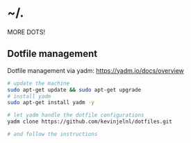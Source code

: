 # ~/. 
MORE DOTS!

## Dotfile management
Dotfile management via yadm: https://yadm.io/docs/overview
``` bash
# update the machine
sudo apt-get update && sudo apt-get upgrade
# install yadm
sudo apt-get install yadm -y

# let yadm handle the dotfile configurations
yadm clone https://github.com/kevinjelnl/dotfiles.git

# and follow the instructions
```
